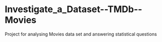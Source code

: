 # Investigate_a_Dataset--TMDb--Movies
Project for analysing Movies data set and answering statistical questions 
